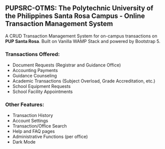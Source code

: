 ## PUPSRC-OTMS: The Polytechnic University of the Philippines Santa Rosa Campus - Online Transaction Management System

A CRUD Transaction Management System for on-campus transactions on **PUP Santa Rosa**. Built on Vanilla WAMP Stack and powered by Bootstrap 5.

### Transactions Offered:
- Document Requests (Registrar and Guidance Office)
- Accounting Payments
- Guidance Counseling
- Academic Transactions (Subject Overload, Grade Accreditation, etc.)
- School Equipment Requests
- School Facility Appointments

### Other Features:
- Transaction History
- Account Settings
- Transaction/Office Search
- Help and FAQ pages
- Administrative Functions (per office)
- Dark Mode
